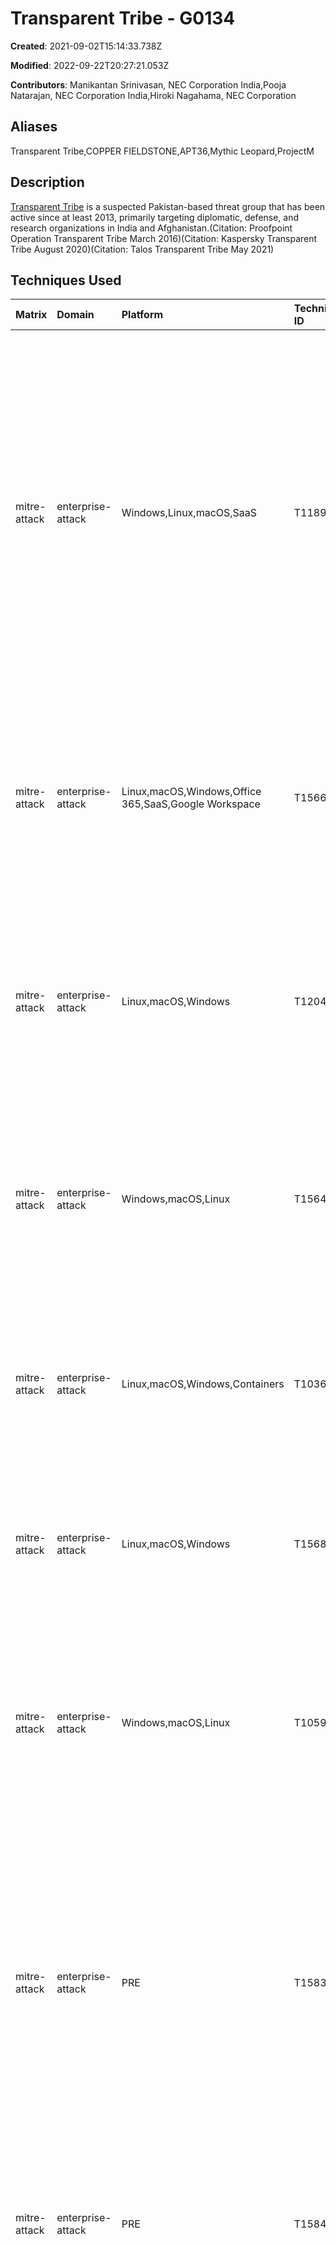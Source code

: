 # Transparent Tribe - G0134

**Created**: 2021-09-02T15:14:33.738Z

**Modified**: 2022-09-22T20:27:21.053Z

**Contributors**: Manikantan Srinivasan, NEC Corporation India,Pooja Natarajan, NEC Corporation India,Hiroki Nagahama, NEC Corporation

## Aliases

Transparent Tribe,COPPER FIELDSTONE,APT36,Mythic Leopard,ProjectM

## Description

[Transparent Tribe](https://attack.mitre.org/groups/G0134) is a suspected Pakistan-based threat group that has been active since at least 2013, primarily targeting diplomatic, defense, and research organizations in India and Afghanistan.(Citation: Proofpoint Operation Transparent Tribe March 2016)(Citation: Kaspersky Transparent Tribe August 2020)(Citation: Talos Transparent Tribe May 2021)

## Techniques Used

|Matrix|Domain|Platform|Technique ID|Technique Name|Use|
| :---| :---| :---| :---| :---| :---|
|mitre-attack|enterprise-attack|Windows,Linux,macOS,SaaS|T1189|Drive-by Compromise|[Transparent Tribe](https://attack.mitre.org/groups/G0134) has used websites with malicious hyperlinks and iframes to infect targeted victims with [Crimson](https://attack.mitre.org/software/S0115), [njRAT](https://attack.mitre.org/software/S0385), and other malicious tools.(Citation: Proofpoint Operation Transparent Tribe March 2016)(Citation: Unit 42 ProjectM March 2016)(Citation: Talos Transparent Tribe May 2021)|
|mitre-attack|enterprise-attack|Linux,macOS,Windows,Office 365,SaaS,Google Workspace|T1566.002|Spearphishing Link|[Transparent Tribe](https://attack.mitre.org/groups/G0134) has embedded links to malicious downloads in e-mails.(Citation: Talos Oblique RAT March 2021)(Citation: Talos Transparent Tribe May 2021)|
|mitre-attack|enterprise-attack|Linux,macOS,Windows|T1204.001|Malicious Link|[Transparent Tribe](https://attack.mitre.org/groups/G0134) has directed users to open URLs hosting malicious content.(Citation: Talos Oblique RAT March 2021)(Citation: Talos Transparent Tribe May 2021)|
|mitre-attack|enterprise-attack|Windows,macOS,Linux|T1564.001|Hidden Files and Directories|[Transparent Tribe](https://attack.mitre.org/groups/G0134) can hide legitimate directories and replace them with malicious copies of the same name.(Citation: Kaspersky Transparent Tribe August 2020)|
|mitre-attack|enterprise-attack|Linux,macOS,Windows,Containers|T1036.005|Match Legitimate Name or Location|[Transparent Tribe](https://attack.mitre.org/groups/G0134) can mimic legitimate Windows directories by using the same icons and names.(Citation: Kaspersky Transparent Tribe August 2020)|
|mitre-attack|enterprise-attack|Linux,macOS,Windows|T1568|Dynamic Resolution|[Transparent Tribe](https://attack.mitre.org/groups/G0134) has used dynamic DNS services to set up C2.(Citation: Proofpoint Operation Transparent Tribe March 2016)|
|mitre-attack|enterprise-attack|Windows,macOS,Linux|T1059.005|Visual Basic|[Transparent Tribe](https://attack.mitre.org/groups/G0134) has crafted VBS-based malicious documents.(Citation: Proofpoint Operation Transparent Tribe March 2016)(Citation: Kaspersky Transparent Tribe August 2020)	 |
|mitre-attack|enterprise-attack|PRE|T1583.001|Domains|[Transparent Tribe](https://attack.mitre.org/groups/G0134) has registered domains to mimic file sharing, government, defense, and research websites for use in targeted campaigns.(Citation: Proofpoint Operation Transparent Tribe March 2016)(Citation: Talos Transparent Tribe May 2021)|
|mitre-attack|enterprise-attack|PRE|T1584.001|Domains|[Transparent Tribe](https://attack.mitre.org/groups/G0134) has compromised domains for use in targeted malicious campaigns.(Citation: Proofpoint Operation Transparent Tribe March 2016)|
|mitre-attack|enterprise-attack|PRE|T1608.004|Drive-by Target|[Transparent Tribe](https://attack.mitre.org/groups/G0134) has set up websites with malicious hyperlinks and iframes to infect targeted victims with [Crimson](https://attack.mitre.org/software/S0115), [njRAT](https://attack.mitre.org/software/S0385), and other malicious tools.(Citation: Proofpoint Operation Transparent Tribe March 2016)(Citation: Unit 42 ProjectM March 2016)(Citation: Talos Transparent Tribe May 2021)|
|mitre-attack|enterprise-attack|macOS,Windows,Linux|T1566.001|Spearphishing Attachment|[Transparent Tribe](https://attack.mitre.org/groups/G0134) has sent spearphishing e-mails with attachments to deliver malicious payloads.(Citation: Proofpoint Operation Transparent Tribe March 2016)(Citation: Kaspersky Transparent Tribe August 2020)(Citation: Talos Oblique RAT March 2021)(Citation: Talos Transparent Tribe May 2021)(Citation: Unit 42 ProjectM March 2016)	 |
|mitre-attack|enterprise-attack|Linux,macOS,Windows|T1204.002|Malicious File|[Transparent Tribe](https://attack.mitre.org/groups/G0134) has used weaponized documents in e-mail to compromise targeted systems.(Citation: Proofpoint Operation Transparent Tribe March 2016)(Citation: Kaspersky Transparent Tribe August 2020)(Citation: Talos Oblique RAT March 2021)(Citation: Talos Transparent Tribe May 2021)(Citation: Unit 42 ProjectM March 2016)|
|mitre-attack|enterprise-attack|Linux,Windows,macOS|T1203|Exploitation for Client Execution|[Transparent Tribe](https://attack.mitre.org/groups/G0134) has crafted malicious files to exploit CVE-2012-0158 and CVE-2010-3333 for execution.(Citation: Proofpoint Operation Transparent Tribe March 2016)|
|mitre-attack|enterprise-attack|Linux,macOS,Windows|T1027|Obfuscated Files or Information|[Transparent Tribe](https://attack.mitre.org/groups/G0134) has dropped encoded executables on compromised hosts.(Citation: Proofpoint Operation Transparent Tribe March 2016)|
